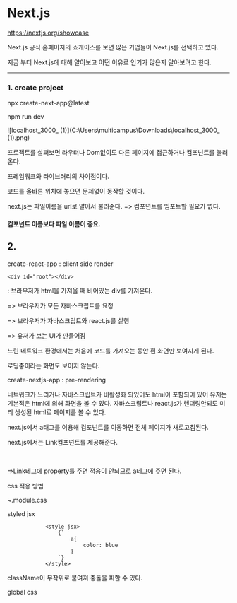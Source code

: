 # Next.js

https://nextjs.org/showcase

Next.js 공식 홈페이지의 쇼케이스를 보면 많은 기업들이 Next.js를 선택하고 있다.

지금 부터 Next.js에 대해 알아보고 어떤 이유로 인기가 많은지 알아보려고 한다.

---

### 1. create project

npx create-next-app@latest

npm run dev

![localhost_3000_ (1)](C:\Users\multicampus\Downloads\localhost_3000_ (1).png)

프로젝트를 살펴보면 라우터나 Dom없이도 다른 페이지에 접근하거나 컴포넌트를 불러온다.

프레임워크와 라이브러리의 차이점이다.

코드를 올바른 위치에 놓으면 문제없이 동작할 것이다.

next.js는 파일이름을 url로 알아서 불러준다. => 컴포넌트를 임포트할 필요가 없다. 

#### 컴포넌트 이름보다 파일 이름이 중요.

## 2. 

create-react-app : client side render

```
<div id="root"></div> 
```

: 브라우저가 html을 가져올 때 비어있는  div를 가져온다.

=> 브라우저가 모든 자바스크립트를 요청

=> 브라우저가 자바스크립트와 react.js를 실행

=> 유저가 보는 UI가 만들어짐

느린 네트워크 환경에서는 처음에 코드를 가져오는 동안 흰 화면만 보여지게 된다.

로딩중이라는 화면도 보이지 않는다.



create-nextjs-app : pre-rendering

네트워크가 느리거나 자바스크립트가 비활성화 되있어도 html이 포함되어 있어 유저는 기본적은 html에 의해 화면을 볼 수 있다. 자바스크립트나 react.js가 렌더링안되도 미리 생성된 html로 페이지를 볼 수 있다.



next.js에서 a태그를 이용해 컴포넌트를 이동하면 전체 페이지가 새로고침된다.

next.js에서는 Link컴포넌트를 제공해준다.

<Link href="">

​	<a></a>

</Link>

=>Link테그에 property를 주면 적용이 안되므로 a테그에 주면 된다.



css 적용 방법

~.module.css

styled jsx

```
            <style jsx>
                {`
                    a{
                        color: blue
                    }
                `}
            </style>
```

className이 무작위로 붙여져 충돌을 피할 수 있다.



global css

